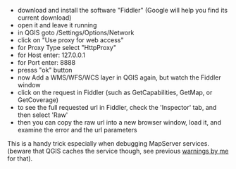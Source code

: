   - download and install the software "Fiddler" (Google will help you find its current 
download)
  - open it and leave it running
  - in QGIS goto /Settings/Options/Network
  - click on "Use proxy for web access"
  - for Proxy Type select "HttpProxy"
  - for Host enter: 127.0.0.1
  - for Port enter: 8888
  - presss "ok" button
  - now Add a WMS/WFS/WCS layer in QGIS again, but watch the Fiddler window
  - click on the request in Fiddler (such as GetCapabilities, GetMap, or GetCoverage)
  - to see the full requested url in Fiddler, check the 'Inspector' tab, 
and then select 'Raw'
  - then you can copy the raw url into a new browser window, load it, and examine the error and the url parameters

This is a handy trick especially when debugging MapServer services. 
(beware that QGIS caches the service though, see previous [warnings by me](https://lists.osgeo.org/pipermail/qgis-developer/2016-August/044000.html) for that).
